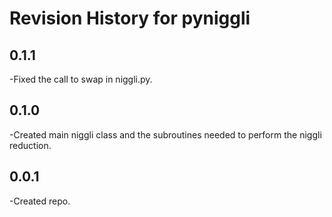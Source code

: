 # Revision History for pyniggli

## 0.1.1
-Fixed the call to swap in niggli.py.

## 0.1.0
-Created main niggli class and the subroutines needed to perform the
 niggli reduction.

## 0.0.1
-Created repo.